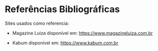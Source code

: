 # Referências Bibliográficas

Sites usados como referencia:<ul><li>Magazine Luiza disponível em: https://www.magazineluiza.com.br</li></ul>
                             <ul><li>Kabum disponível em: https://www.kabum.com.br</li></ul>

